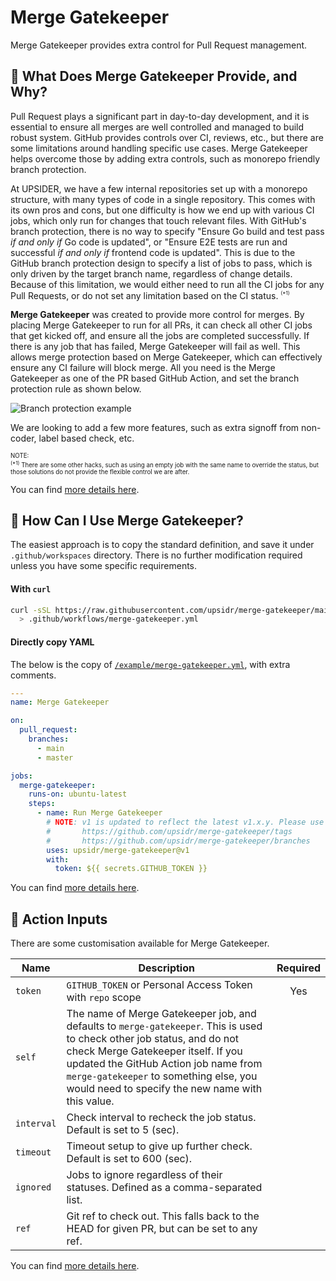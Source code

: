 # Merge Gatekeeper

Merge Gatekeeper provides extra control for Pull Request management.

## 🌄 What Does Merge Gatekeeper Provide, and Why?

<!-- == imptr: background / begin from: ./docs/details.md#[background] == -->

Pull Request plays a significant part in day-to-day development, and it is essential to ensure all merges are well controlled and managed to build robust system. GitHub provides controls over CI, reviews, etc., but there are some limitations around handling specific use cases. Merge Gatekeeper helps overcome those by adding extra controls, such as monorepo friendly branch protection.

At UPSIDER, we have a few internal repositories set up with a monorepo structure, with many types of code in a single repository. This comes with its own pros and cons, but one difficulty is how we end up with various CI jobs, which only run for changes that touch relevant files. With GitHub's branch protection, there is no way to specify "Ensure Go build and test pass _if and only if_ Go code is updated", or "Ensure E2E tests are run and successful _if and only if_ frontend code is updated". This is due to the GitHub branch protection design to specify a list of jobs to pass, which is only driven by the target branch name, regardless of change details. Because of this limitation, we would either need to run all the CI jobs for any Pull Requests, or do not set any limitation based on the CI status. <sup><sub><sup>(\*1)</sup></sub></sup>

**Merge Gatekeeper** was created to provide more control for merges. By placing Merge Gatekeeper to run for all PRs, it can check all other CI jobs that get kicked off, and ensure all the jobs are completed successfully. If there is any job that has failed, Merge Gatekeeper will fail as well. This allows merge protection based on Merge Gatekeeper, which can effectively ensure any CI failure will block merge. All you need is the Merge Gatekeeper as one of the PR based GitHub Action, and set the branch protection rule as shown below.

![Branch protection example](/assets/images/branch-protection-example.png)

We are looking to add a few more features, such as extra signoff from non-coder, label based check, etc.

<sup><sub>NOTE:  
<sup>(\*1)</sup> There are some other hacks, such as using an empty job with the same name to override the status, but those solutions do not provide the flexible control we are after.</sub></sup>

<!-- == imptr: background / end == -->

You can find [more details here](/docs/details.md).

## 🚀 How Can I Use Merge Gatekeeper?

<!-- == imptr: example-usage / begin from: ./docs/action-usage.md#[simple-usage] == -->

The easiest approach is to copy the standard definition, and save it under `.github/workspaces` directory. There is no further modification required unless you have some specific requirements.

#### With `curl`

```bash
curl -sSL https://raw.githubusercontent.com/upsidr/merge-gatekeeper/main/example/merge-gatekeeper.yml \
  > .github/workflows/merge-gatekeeper.yml
```

#### Directly copy YAML

The below is the copy of [`/example/merge-gatekeeper.yml`](/example/merge-gatekeeper.yml), with extra comments.

<!-- == imptr: basic-yaml / begin from: ../example/definitions.yaml#[standard-setup] wrap: yaml == -->
```yaml
---
name: Merge Gatekeeper

on:
  pull_request:
    branches:
      - main
      - master

jobs:
  merge-gatekeeper:
    runs-on: ubuntu-latest
    steps:
      - name: Run Merge Gatekeeper
        # NOTE: v1 is updated to reflect the latest v1.x.y. Please use any tag/branch that suits your needs:
        #       https://github.com/upsidr/merge-gatekeeper/tags
        #       https://github.com/upsidr/merge-gatekeeper/branches
        uses: upsidr/merge-gatekeeper@v1
        with:
          token: ${{ secrets.GITHUB_TOKEN }}
```
<!-- == imptr: basic-yaml / end == -->

<!-- == imptr: example-usage / end == -->

You can find [more details here](/docs/action-usage.md).

## 🧪 Action Inputs

There are some customisation available for Merge Gatekeeper.

<!-- == imptr: inputs / begin from: ./docs/action-usage.md#[inputs] == -->

| Name       | Description                                                                                                                                                                                                                                                                                          | Required |
| ---------- | ---------------------------------------------------------------------------------------------------------------------------------------------------------------------------------------------------------------------------------------------------------------------------------------------------- | :------: |
| `token`    | `GITHUB_TOKEN` or Personal Access Token with `repo` scope                                                                                                                                                                                                                                            |   Yes    |
| `self`     | The name of Merge Gatekeeper job, and defaults to `merge-gatekeeper`. This is used to check other job status, and do not check Merge Gatekeeper itself. If you updated the GitHub Action job name from `merge-gatekeeper` to something else, you would need to specify the new name with this value. |          |
| `interval` | Check interval to recheck the job status. Default is set to 5 (sec).                                                                                                                                                                                                                                 |          |
| `timeout`  | Timeout setup to give up further check. Default is set to 600 (sec).                                                                                                                                                                                                                                 |          |
| `ignored`  | Jobs to ignore regardless of their statuses. Defined as a comma-separated list.                                                                                                                                                                                                                      |          |
| `ref`      | Git ref to check out. This falls back to the HEAD for given PR, but can be set to any ref.                                                                                                                                                                                                           |          |

<!-- == imptr: inputs / end == -->

You can find [more details here](/docs/action-usage.md).
